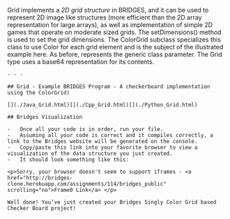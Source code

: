 Grid<E> implements a _2D grid structure_ in BRIDGES, and it can be used to represent 2D image like structures (more efficient than the 2D array representation for large arrays), as well as implementation of simple 2D games that operate on moderate sized grids. The setDimensions() method is used to set the grid dimensions. The ColorGrid subclass specializes this class to use Color for each grid element and is the subject of the illustrated example here. As before, <E> represents the generic class parameter. The Grid type uses a base64 representation for its contents.

    - - -

    ## Grid - Example BRIDGES Program - A checkerboard implementation using the ColorGrid)

    [](./Java_Grid.html)[](./Cpp_Grid.html)[](./Python_Grid.html)

    ## Bridges Visualization

    -   Once all your code is in order, run your file.
    -   Assuming all your code is correct and it compiles correctly, a link to the Bridges website will be generated on the console.
    -   Copy/paste this link into your favorite browser to view a visualization of the data structure you just created.
    -   It should look something like this:

    <p>Sorry, your browser doesn't seem to support iframes - <a href="http://bridges-clone.herokuapp.com/assignments/114/bridges_public" scrolling="no">Frame0 Link</a> </p>

    Well done! You’ve just created your Bridges Singly Color Grid based Checker Board project!